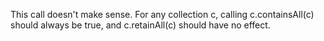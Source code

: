 This call doesn't make sense. For any collection c, calling c.containsAll(c) should always be true, and c.retainAll(c) should have no effect.